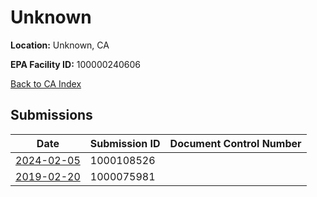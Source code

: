 # Unknown

**Location:** Unknown, CA

**EPA Facility ID:** 100000240606

[Back to CA Index](../../index.md)

## Submissions

| Date | Submission ID | Document Control Number |
|------|--------------|-------------------------|
| [2024-02-05](submissions/1000108526.md) | 1000108526 |  |
| [2019-02-20](submissions/1000075981.md) | 1000075981 |  |
